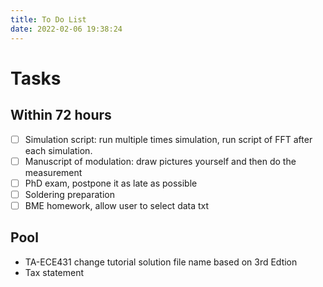 ```yaml
---
title: To Do List
date: 2022-02-06 19:38:24
---
```


# Tasks

## Within 72 hours
- [ ] Simulation script:  run multiple times simulation, run script of FFT after each simulation.
- [ ] Manuscript of modulation: draw pictures yourself and then do the measurement
- [ ] PhD exam, postpone it as late as possible
- [ ] Soldering preparation
- [ ] BME homework, allow user to select data txt
## Pool
- TA-ECE431 change tutorial solution file name based on 3rd Edtion
- Tax statement

